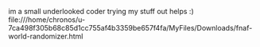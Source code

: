 im a small underlooked coder trying my stuff out helps :)
file:///home/chronos/u-7ca498f305b68c85d1cc755af4b3359be657f4fa/MyFiles/Downloads/fnaf-world-randomizer.html
